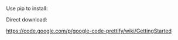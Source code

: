 

Use pip to install:






Direct download:

https://code.google.com/p/google-code-prettify/wiki/GettingStarted